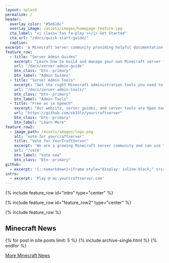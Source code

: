 ```yaml
---
layout: splash
permalink: /
header:
  overlay_color: "#5e616c"
  overlay_image: /assets/images/homepage-feature.jpg
  cta_label: "<i class='fas fa-play'></i> Get Started"
  cta_url: "/docs/quick-start-guide/"
  caption:
excerpt: 'A Minecraft Server community providing helpful documentation and open source tools for running Minecraft servers.<br /> <small>Server Running: Spigot 1.12.2</small><br /><br />'
feature_row:
  - title: "Server Admin Guides"
    excerpt: "Learn how to build and manage your own Minecraft server for your friends and family, or learn to build a large public Minecraft server community."
    url: "/docs/server-admin-guide"
    btn_class: "btn--primary"
    btn_label: "Admin Guides"
  - title: "Server Admin Tools"
    excerpt: "Get the right Minecraft administration tools you need to build and manage your Minecraft server, as well as tools to help manage your server community."
    url: "/docs/server-admin-tools/"
    btn_class: "btn--primary"
    btn_label: "Admin Tools"
  - title: "Free as in Speech"
    excerpt: "Our website, server guides, and server tools are Open Source licensed to allow free access to building a Minecraft server or server community of your own."
    url: "https://github.com/sk33lz/yourcraftserver"
    btn_class: "btn--primary"
    btn_label: "Learn More"
feature_row2:
  - image_path: /assets/images/logo.png
    alt: "vote for yourcraftserver"
    title: "Vote for YourCraftServer"
    excerpt: 'We are a growing Minecraft server community and can use the votes. Thanks!'
    url: "/vote"
    btn_label: "Vote now"
    btn_class: "btn--primary"
github:
  - excerpt: '{::nomarkdown}<iframe style="display: inline-block;" src="https://ghbtns.com/github-btn.html?user=sk33lz&repo=yourcraftserver&type=star&count=true&size=large" frameborder="0" scrolling="0" width="160px" height="30px"></iframe> <iframe style="display: inline-block;" src="https://ghbtns.com/github-btn.html?user=sk33lz&repo=yourcraftserver&type=fork&count=true&size=large" frameborder="0" scrolling="0" width="158px" height="30px"></iframe>{:/nomarkdown}'
intro:
  - excerpt: 'Play @ mc.yourcraftserver.com'
---
```


{% include feature_row id="intro" type="center" %}

{% include feature_row id="feature_row2" type="center" %}

{% include feature_row %}

## Minecraft News

{% for post in site.posts limit: 5 %}
  {% include archive-single.html %}
{% endfor %}

[More Minecraft News](/yourcraftserver/news/ "More Minecraft News")
